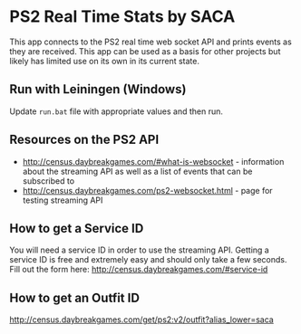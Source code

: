 # PS2 Real Time Stats by SACA

This app connects to the PS2 real time web socket API and prints events as they are received. This app can be used as a basis for other projects but likely has limited use on its own in its current state.

## Run with Leiningen (Windows)

Update `run.bat` file with appropriate values and then run.

## Resources on the PS2 API
* http://census.daybreakgames.com/#what-is-websocket - information about the streaming API as well as a list of events that can be subscribed to
* http://census.daybreakgames.com/ps2-websocket.html - page for testing streaming API

## How to get a Service ID
You will need a service ID in order to use the streaming API. Getting a service ID is free and extremely easy and should only take a few seconds.  Fill out the form here: http://census.daybreakgames.com/#service-id

## How to get an Outfit ID
http://census.daybreakgames.com/get/ps2:v2/outfit?alias_lower=saca